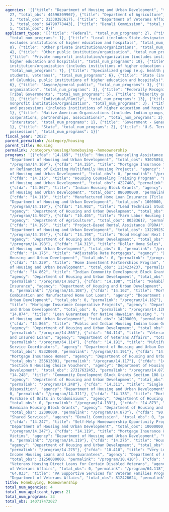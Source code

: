 ```yaml
---
agencies: '[{"title": "Department of Housing and Urban Development", "total_num_programs":
  27, "total_obs": 44596309967}, {"title": "Department of Agriculture", "total_num_programs":
  2, "total_obs": 31330383617}, {"title": "Department of Veterans Affairs", "total_num_programs":
  3, "total_obs": 64790778443}, {"title": "Denali Commission", "total_num_programs":
  1, "total_obs": 0}]'
applicant_types: '[{"title": "Federal", "total_num_programs": 2}, {"title": "Intrastate",
  "total_num_programs": 1}, {"title": "Local (includes State-designated lndian Tribes,
  excludes institutions of higher education and hospitals", "total_num_programs":
  8}, {"title": "Other private institutions/organizations", "total_num_programs":
  4}, {"title": "Other public institution/organization", "total_num_programs": 3},
  {"title": "Private nonprofit institution/organization (includes institutions of
  higher education and hospitals)", "total_num_programs": 10}, {"title": "Public nonprofit
  institution/organization (includes institutions of higher education and hospitals)",
  "total_num_programs": 7}, {"title": "Specialized group (e.g. health professionals,
  students, veterans)", "total_num_programs": 6}, {"title": "State (includes District
  of Columbia, public institutions of higher education and hospitals)", "total_num_programs":
  6}, {"title": "Anyone/general public", "total_num_programs": 3}, {"title": "Profit
  organization", "total_num_programs": 3}, {"title": "Federally Recognized lndian
  Tribal Governments", "total_num_programs": 5}, {"title": "Minority group", "total_num_programs":
  1}, {"title": "Individual/Family", "total_num_programs": 13}, {"title": "Quasi-public
  nonprofit institution/organization", "total_num_programs": 3}, {"title": "U.S. Territories
  and possessions (includes institutions of higher education and hospitals)", "total_num_programs":
  1}, {"title": "Native American Organizations (includes lndian groups, cooperatives,
  corporations, partnerships, associations)", "total_num_programs": 2}, {"title":
  "Interstate", "total_num_programs": 1}, {"title": "Government - General", "total_num_programs":
  1}, {"title": "State", "total_num_programs": 2}, {"title": "U.S. Territories and
  possessions", "total_num_programs": 1}]'
fiscal_year: '2022'
parent_permalink: /category/housing
parent_title: Housing
permalink: /category/housing/homebuying--homeownership
programs: '[{"cfda": "14.169", "title": "Housing Counseling Assistance Program", "agency":
  "Department of Housing and Urban Development", "total_obs": 93025054, "permalink":
  "/program/14.169"}, {"cfda": "14.155", "title": "Mortgage Insurance for the Purchase
  or Refinancing of Existing Multifamily Housing Projects", "agency": "Department
  of Housing and Urban Development", "total_obs": 0, "permalink": "/program/14.155"},
  {"cfda": "14.316", "title": "Housing Counseling Training Program", "agency": "Department
  of Housing and Urban Development", "total_obs": 4227408, "permalink": "/program/14.316"},
  {"cfda": "14.867", "title": "Indian Housing Block Grants", "agency": "Department
  of Housing and Urban Development", "total_obs": 886000000, "permalink": "/program/14.867"},
  {"cfda": "14.110", "title": "Manufactured Home Loan Insurance (Title I)", "agency":
  "Department of Housing and Urban Development", "total_obs": 1000000, "permalink":
  "/program/14.110"}, {"cfda": "14.902", "title": "Lead Technical Studies Grants",
  "agency": "Department of Housing and Urban Development", "total_obs": 699981, "permalink":
  "/program/14.902"}, {"cfda": "10.405", "title": "Farm Labor Housing Loans and Grants",
  "agency": "Department of Agriculture", "total_obs": 80383617, "permalink": "/program/10.405"},
  {"cfda": "14.195", "title": "Project-Based Rental Assistance (PBRA)", "agency":
  "Department of Housing and Urban Development", "total_obs": 13220925212, "permalink":
  "/program/14.195"}, {"cfda": "14.198", "title": "Good Neighbor Next Door Sales Program",
  "agency": "Department of Housing and Urban Development", "total_obs": 0, "permalink":
  "/program/14.198"}, {"cfda": "14.313", "title": "Dollar Home Sales", "agency": "Department
  of Housing and Urban Development", "total_obs": 0, "permalink": "/program/14.313"},
  {"cfda": "14.175", "title": "Adjustable Rate Mortgages", "agency": "Department of
  Housing and Urban Development", "total_obs": 0, "permalink": "/program/14.175"},
  {"cfda": "14.239", "title": "Home Investment Partnerships Program", "agency": "Department
  of Housing and Urban Development", "total_obs": 1134234237, "permalink": "/program/14.239"},
  {"cfda": "14.862", "title": "Indian Community Development Block Grant Program",
  "agency": "Department of Housing and Urban Development", "total_obs": 53369096,
  "permalink": "/program/14.862"}, {"cfda": "14.108", "title": "Rehabilitation Mortgage
  Insurance", "agency": "Department of Housing and Urban Development", "total_obs":
  0, "permalink": "/program/14.108"}, {"cfda": "14.162", "title": "Mortgage Insurance
  Combination and Manufactured Home Lot Loans", "agency": "Department of Housing and
  Urban Development", "total_obs": 0, "permalink": "/program/14.162"}, {"cfda": "14.126",
  "title": "Mortgage Insurance Cooperative Projects", "agency": "Department of Housing
  and Urban Development", "total_obs": 0, "permalink": "/program/14.126"}, {"cfda":
  "14.874", "title": "Loan Guarantees for Native Hawaiian Housing ", "agency": "Department
  of Housing and Urban Development", "total_obs": 14200000, "permalink": "/program/14.874"},
  {"cfda": "14.865", "title": "Public and Indian Housing Indian Loan Guarantee Program",
  "agency": "Department of Housing and Urban Development", "total_obs": 822500000,
  "permalink": "/program/14.865"}, {"cfda": "64.114", "title": "Veterans Housing Guaranteed
  and Insured Loans", "agency": "Department of Veterans Affairs", "total_obs": 63978351819,
  "permalink": "/program/64.114"}, {"cfda": "14.191", "title": "Multifamily Housing
  Service Coordinators", "agency": "Department of Housing and Urban Development",
  "total_obs": 95320000, "permalink": "/program/14.191"}, {"cfda": "14.117", "title":
  "Mortgage Insurance Homes", "agency": "Department of Housing and Urban Development",
  "total_obs": 255613001, "permalink": "/program/14.117"}, {"cfda": "14.871", "title":
  "Section 8 Housing Choice Vouchers", "agency": "Department of Housing and Urban
  Development", "total_obs": 27317632453, "permalink": "/program/14.871"}, {"cfda":
  "14.248", "title": "Community Development Block Grants Section 108 Loan Guarantees",
  "agency": "Department of Housing and Urban Development", "total_obs": 171293000,
  "permalink": "/program/14.248"}, {"cfda": "14.311", "title": "Single Family Property
  Disposition", "agency": "Department of Housing and Urban Development", "total_obs":
  0, "permalink": "/program/14.311"}, {"cfda": "14.133", "title": "Mortgage Insurance
  Purchase of Units in Condominiums", "agency": "Department of Housing and Urban Development",
  "total_obs": 0, "permalink": "/program/14.133"}, {"cfda": "14.873", "title": "Native
  Hawaiian Housing Block Grants", "agency": "Department of Housing and Urban Development",
  "total_obs": 22300000, "permalink": "/program/14.873"}, {"cfda": "90.199", "title":
  "Shared Services", "agency": "Denali Commission", "total_obs": 0, "permalink": "/program/90.199"},
  {"cfda": "14.247", "title": "Self-Help Homeownership Opportunity Program", "agency":
  "Department of Housing and Urban Development", "total_obs": 10000000, "permalink":
  "/program/14.247"}, {"cfda": "14.119", "title": "Mortgage Insurance Homes for Disaster
  Victims", "agency": "Department of Housing and Urban Development", "total_obs":
  0, "permalink": "/program/14.119"}, {"cfda": "14.275", "title": "Housing Trust Fund",
  "agency": "Department of Housing and Urban Development", "total_obs": 493970525,
  "permalink": "/program/14.275"}, {"cfda": "10.410", "title": "Very Low to Moderate
  Income Housing Loans and Loan Guarantees", "agency": "Department of Agriculture",
  "total_obs": 31250000000, "permalink": "/program/10.410"}, {"cfda": "64.118", "title":
  "Veterans Housing Direct Loans for Certain Disabled Veterans", "agency": "Department
  of Veterans Affairs", "total_obs": 0, "permalink": "/program/64.118"}, {"cfda":
  "64.033", "title": "VA Supportive Services for Veteran Families Program", "agency":
  "Department of Veterans Affairs", "total_obs": 812426624, "permalink": "/program/64.033"}]'
title: Homebuying, Homeownership
total_num_agencies: 4
total_num_applicant_types: 21
total_num_programs: 33
total_obs: 140717472027
---
```

